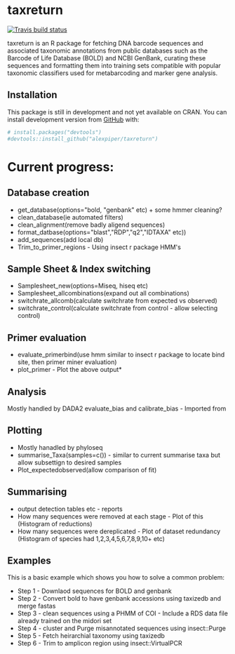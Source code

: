 
<!-- README.md is generated from README.Rmd. Please edit that file -->
taxreturn
=========

<!-- badges: start -->
[![Travis build status](https://travis-ci.org/alexpiper/taxreturn.svg?branch=master)](https://travis-ci.org/alexpiper/taxreturn) <!-- badges: end -->

taxreturn is an R package for fetching DNA barcode sequences and associated taxonomic annotations from public databases such as the Barcode of Life Database (BOLD) and NCBI GenBank, curating these sequences and formatting them into training sets compatible with popular taxonomic classifiers used for metabarcoding and marker gene analysis.

Installation
------------

This package is still in development and not yet available on CRAN. You can install development version from [GitHub](https://github.com/) with:

``` r
# install.packages("devtools")
#devtools::install_github("alexpiper/taxreturn")
```

Current progress:
=================

Database creation
-----------------

-   get\_database(options="bold, "genbank" etc) + some hmmer cleaning?
-   clean\_database(ie automated filters)
-   clean\_alignment(remove badly aligend sequences)
-   format\_datbase(options="blast","RDP","q2","IDTAXA" etc))
-   add\_sequences(add local db)
-   Trim\_to\_primer\_regions - Using insect r package HMM's

Sample Sheet & Index switching
------------------------------

-   Samplesheet\_new(options=Miseq, hiseq etc)
-   Samplesheet\_allcombinations(expand out all combinations)
-   switchrate\_allcomb(calculate switchrate from expected vs observed)
-   switchrate\_control(calculate switchrate from control - allow selecting control)

Primer evaluation
-----------------

-   evaluate\_primerbind(use hmm similar to insect r package to locate bind site, then primer miner evaluation)
-   plot\_primer - Plot the above output\*

Analysis
--------

Mostly handled by DADA2 evaluate\_bias and calibrate\_bias - Imported from

Plotting
--------

-   Mostly hanadled by phyloseq
-   summarise\_Taxa(samples=c()) - similar to current summarise taxa but allow subsettign to desired samples
-   Plot\_expectedobserved(allow comparison of fit)

Summarising
-----------

-   output detection tables etc - reports
-   How many sequences were removed at each stage - Plot of this (Histogram of reductions)
-   How many sequences were dereplicated - Plot of dataset redundancy (Histogram of species had 1,2,3,4,5,6,7,8,9,10+ etc)

Examples
--------

This is a basic example which shows you how to solve a common problem:

-   Step 1 - Downlaod sequences for BOLD and genbank
-   Step 2 - Convert bold to have genbank accessions using taxizedb and merge fastas
-   Step 3 - clean sequences using a PHMM of COI - Include a RDS data file already trained on the midori set
-   Step 4 - cluster and Purge misannotated sequences using insect::Purge
-   Step 5 - Fetch heirarchial taxonomy using taxizedb
-   Step 6 - Trim to amplicon region using insect::VirtualPCR
